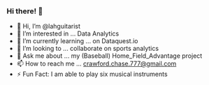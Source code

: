 ### Hi there! 👋

- 👋 Hi, I’m @lahguitarist
- 👀 I’m interested in ... Data Analytics
- 🌱 I’m currently learning ... on Dataquest.io
- 💞️ I’m looking to ... collaborate on sports analytics
- 💬 Ask me about ... my (Baseball) Home_Field_Advantage project
- 📫 How to reach me ... crawford.chase.777@gmail.com
- ⚡️ Fun Fact: I am able to play six musical instruments
